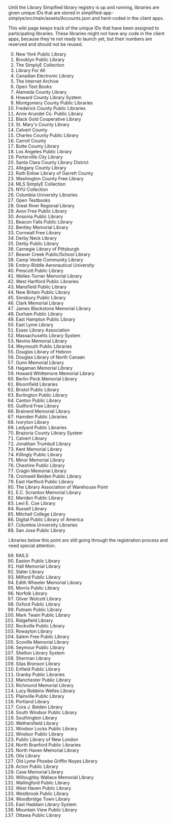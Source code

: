 Until the Library Simpified library registry is up and running, libraries are given unique IDs that are stored in simplified-app-simplye/src/main/assets/Accounts.json and hard-coded in the client apps.

This wiki page keeps track of the unique IDs that have been assigned to participating libraries. These libraries might not have any code in the client apps, because they're not ready to launch yet, but their numbers are reserved and should not be reused.

0. New York Public Library
1. Brooklyn Public Library
2. The SimplyE Collection
3. Library For All
4. Canadian Electronic Library
5. The Internet Archive
6. Open Text Books
7. Alameda County Library
8. Howard County Library System
9. Montgomery County Public Libraries
10. Frederick County Public Libraries
11. Anne Arundel Co. Public Library
12. Black Gold Cooperative Library
13. St. Mary's County Library
14. Calvert County
15. Charles County Public Library
16. Carroll County
17. Butte County Library
18. Los Angeles Public Library
19. Porterville City Library
20. Santa Clara County Library District
21. Allegany County Library
22. Ruth Enlow Library of Garrett County
23. Washington County Free Library
24. MLS SimplyE Collection
25. NYU Collection
26. Columbia University Libraries
27. Open Textbooks
28. Great River Regional Library
29. Avon Free Public Library
30. Ansonia Public Library
31. Beacon Falls Public Library
32. Bentley Memorial Library
33. Cornwall Free Library
34. Derby Neck Library
35. Derby Public Library
36. Carnegie Library of Pittsburgh
37. Beaver Creek Public/School Library
38. Camp Verde Community Library
39. Embry-Riddle Aeronautical University
40. Prescott Public Library
41. Welles-Turner Memorial Library
42. West Hartford Public Libraries
43. Mansfield Public Library
44. New Britain Public Library
45. Simsbury Public Library
46. Clark Memorial Library
47. James Blackstone Memorial Library
48. Durham Public Library
49. East Hampton Public Library
50. East Lyme Library
51. Essex Library Association
52. Massachusetts Library System
53. Nevins Memorial Library
54. Weymouth Public Libraries
55. Douglas Library of Hebron
56. Douglas Library of North Canaan
57. Gunn Memorial Library
58. Hagaman Memorial Library
59. Howard Whittemore Memorial Library
60. Berlin-Peck Memorial Library
61. Bloomfield Libraries
62. Bristol Public Library
63. Burlington Public Library
64. Canton Public Library
65. Guilford Free Library
66. Brainerd Memorial Library
67. Hamden Public Libraries
68. Ivoryton Library
69. Ledyard Public Libraries
70. Brazoria County Library System
71. Calvert Library
72. Jonathan Trumbull Library
73. Kent Memorial Library
74. Killingly Public Library
75. Minor Memorial Library
76. Cheshire Public Library
77. Cragin Memorial Library
78. Cromwell Belden Public Library
79. East Hartford Public Library
80. The Library Association of Warehouse Point
81. E.C. Scranton Memorial Library
82. Meriden Public Library
83. Levi E. Coe Library
84. Russell Library
85. Mitchell College Library
86. Digital Public Library of America
87. Columbia University Libraries
88. San Jose Public Library

Libraries below this point are still going through the registration process and need special attention.

89. RAILS
90. Easton Public Library
91. Hall Memorial Library
92. Slater Library
93. Milford Public Library
94. Edith Wheeler Memorial Library
95. Morris Public Library
96. Norfolk Library
97. Oliver Wolcott Library
98. Oxford Public Library
99. Putnam Public Library
100. Mark Twain Public Library
101. Ridgefield Library
102. Rockville Public Library
103. Rowayton Library
104. Salem Free Public Library
105. Scoville Memorial Library
106. Seymour Public Library
107. Shelton Library System
108. Sherman Library
109. Silas Bronson Library
110. Enfield Public Library
111. Granby Public Libraries
112. Manchester Public Library
113. Richmond Memorial Library
114. Lucy Robbins Welles Library
115. Plainville Public Library
116. Portland Library
117. Cora J. Belden Library
118. South Windsor Public Library
119. Southington Library
120. Wethersfield Library
121. Windsor Locks Public Library
122. Windsor Public Library
123. Public Library of New London
124. North Branford Public Libraries
125. North Haven Memorial Library
126. Otis Library
127. Old Lyme Phoebe Griffin Noyes Library
128. Acton Public Library
129. Case Memorial Library
130. Willoughby Wallace Memorial Library
131. Wallingford Public Library
132. West Haven Public Library
133. Westbrook Public Library
134. Woodbridge Town Library
135. East Haddam Library System
136. Mountain View Public Library
137. Ottawa Public Library